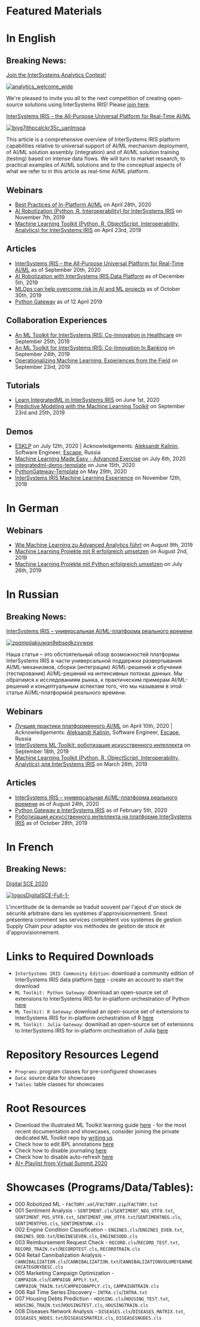 # Featured Materials

# In English

## Breaking News:

[Join the InterSystems Analytics Contest!](https://community.intersystems.com/post/join-intersystems-analytics-contest)

[![analytics_welcome_wide](https://community.intersystems.com/sites/default/files/inline/images/analytics_welcome_wide.jpg)](https://community.intersystems.com/post/join-intersystems-analytics-contest)

We're pleased to invite you all to the next competition of creating open-source solutions using InterSystems IRIS! Please [join here](https://openexchange.intersystems.com/contest/current).

[InterSystems IRIS – the All-Purpose Universal Platform for Real-Time AI/ML](https://habr.com/ru/company/intersystems/blog/519926/)

[![bjyg7ithpcalckr35c_uanlmsoa](https://habrastorage.org/webt/bj/yg/7i/bjyg7ithpcalckr35c_uanlmsoa.png)](https://habr.com/ru/company/intersystems/blog/519926/)

This article is a comprehensive overview of InterSystems IRIS platform capabilities relative to universal support of AI/ML mechanism deployment, of AI/ML solution assembly (integration) and of AI/ML solution training (testing) based on intense data flows. We will turn to market research, to practical examples of AI/ML solutions and to the conceptual aspects of what we refer to in this article as real-time AI/ML platform.

## Webinars

- [Best Practices of In-Platform AI/ML](https://youtu.be/N6tN48hCnE4) on April 28th, 2020
- [AI Robotization (Python, R, Interoperability) for InterSystems IRIS](https://youtu.be/-gyvCTBHh-0) on November 7th, 2019
- [Machine Learning Toolkit (Python, R, ObjectScript, Interoperability, Analytics) for InterSystems IRIS](https://youtu.be/z9O0F1ovBUY) on April 23rd, 2019

## Articles

- [InterSystems IRIS – the All-Purpose Universal Platform for Real-Time AI/ML](https://habr.com/ru/company/intersystems/blog/519926/) as of September 20th, 2020
- [AI Robotization with InterSystems IRIS Data Platform](https://habr.com/en/company/intersystems/blog/478822/) as of December 5th, 2019
- [MLOps can help overcome risk in AI and ML projects](https://dataconomy.com/2019/10/mlops-can-help-overcome-risk-in-ai-and-ml-projects/) as of October 30th, 2019
- [Python Gateway](https://community.intersystems.com/post/python-gateway-part-i-introduction) as of 12 April 2019

## Collaboration Experiences

- [An ML Toolkit for InterSystems IRIS: Co-Innovation in Healthcare](https://youtu.be/o0T0AgvxaNk) on September 25th, 2019
- [An ML Toolkit for InterSystems IRIS: Co-Innovation In Banking](https://youtu.be/pSMyKeuAZ80) on September 24th, 2019
- [Operationalizing Machine Learning: Experiences from the Field](https://youtu.be/8yN-rh5g21s) on September 23rd, 2019

## Tutorials

- [Learn IntegratedML in InterSystems IRIS](https://learning.intersystems.com/course/view.php?id=1346&ssoPass=1) on June 1st, 2020
- [Predictive Modeling with the Machine Learning Toolkit](https://learning.intersystems.com/course/view.php?id=1182&ssoPass=1) on September 23rd and 25th, 2019

## Demos

- [ESKLP](https://openexchange.intersystems.com/package/ESKLP) on July 12th, 2020 | Acknowledgements: [Aleksandr Kalinin](https://github.com/drakut), Software Engineer, [Escape](http://esc.ru/), Russia
- [Machine Learning Made Easy - Advanced Exercise](https://github.com/renesto/mlmept2020) on July 6th, 2020
- [integratedml-demo-template](https://openexchange.intersystems.com/package/integratedml-demo-template) on June 15th, 2020
- [PythonGateway-Template](https://openexchange.intersystems.com/package/PythonGateway-Template) on May 29th, 2020
- [InterSystems IRIS Machine Learning Experience](https://github.com/renesto/MLExperience2019) on November 12th, 2019

# In German

## Webinars
- [Wie Machine Learning zu Advanced Analytics führt](https://youtu.be/Fyh7aMuFAkc) on August 9th, 2019
- [Machine Learning Projekte mit R erfolgreich umsetzen](https://youtu.be/TPlFHsoc4QY) on August 2nd, 2019
- [Machine Learning Projekte mit Python erfolgreich umsetzen](https://youtu.be/S_eE6yt80yo) on July 26th, 2019

# In Russian

## Breaking News:

[InterSystems IRIS – универсальная AI/ML-платформа реального времени](https://habr.com/ru/company/intersystems/blog/516344/)

[![zpqmpjjakiuwqn9ebsedkzvvwpe](https://habrastorage.org/webt/zp/qm/pj/zpqmpjjakiuwqn9ebsedkzvvwpe.png)](https://habr.com/ru/company/intersystems/blog/516344/)

Наша статья – это обстоятельный обзор возможностей платформы InterSystems IRIS в части универсальной поддержки развертывания AI/ML-механизмов, сборки (интеграции) AI/ML-решений и обучения (тестирования) AI/ML-решений на интенсивных потоках данных. Мы обратимся к исследованиям рынка, к практическим примерам AI/ML-решений и концептуальным аспектам того, что мы называем в этой статье AI/ML-платформой реального времени.

## Webinars

- [Лучшие практики платформенного AI/ML](https://youtu.be/Pc9sJa9Q7aU) on April 10th, 2020 | Acknowledgements: [Aleksandr Kalinin](https://github.com/drakut), Software Engineer, [Escape](http://esc.ru/), Russia
- [InterSystems ML Toolkit: роботизация искусственного интеллекта](https://youtu.be/mk3iqBQHGVM) on September 18th, 2019
- [Machine Learning Toolkit (Python, R, ObjectScript, Interoperability, Analytics) для InterSystems IRIS](https://youtu.be/FteNyfLOjyA) on March 26th, 2019 

## Articles

- [InterSystems IRIS – универсальная AI/ML-платформа реального времени](https://habr.com/ru/company/intersystems/blog/516344/) as of August 24th, 2020
- [Python Gateway в InterSystems IRIS](https://habr.com/ru/company/intersystems/blog/486984/) as of February 5th, 2020
- [Роботизация искусственного интеллекта на платформе InterSystems IRIS](https://habr.com/ru/company/intersystems/blog/473452/) as of October 28th, 2019

# In French

## Breaking News:

[Digital SCE 2020](https://events.intersystems.com/fr/SCE2020)

[![logosDigitalSCE-Full-1-](https://badge.supplychain-event.com/Data/DO/tgSkin/1192/fr/banner/image/logosDigitalSCE-Full-1-.png)](https://badge.supplychain-event.com/visiteur.htm)

L'incertitude de la demande se traduit souvent par l'ajout d'un stock de sécurité arbitraire dans les systèmes d'approvisionnement. Snext présentera comment ses services complètent vos systèmes de gestion Supply Chain pour adapter vos méthodes de gestion de stock et d'approvisionnement.

# Links to Required Downloads

- `InterSystems IRIS Community Edition`: download a community edition of InterSystems IRIS data platform [here](https://download.intersystems.com/download) - create an account to start the download
- `ML Toolkit: Python Gateway`: download an open-source set of extensions to InterSystems IRIS for in-platform orchestration of Python [here](https://openexchange.intersystems.com/package/PythonGateway)
- `ML Toolkit: R Gateway`: download an open-source set of extensions to InterSystems IRIS for in-platform orchestration of R [here](https://openexchange.intersystems.com/package/RGateway)
- `ML Toolkit: Julia Gateway`: download an open-source set of extensions to InterSystems IRIS for in-platform orchestration of Julia [here](https://github.com/intersystems-community/JuliaGateway)

# Repository Resources Legend
- `Programs`: program classes for pre-configured showcases
- `Data`: source data for showcases
- `Tables`: table classes for showcases

# Root Resources

- Download the illustrated ML Toolkit learning guide [here](ML_Toolkit_Fundamentals_v03.pdf) - for the most recent documentation and showcases, consider joining the private dedicated ML Toolkit repo by [writing us](mailto:MLToolkit@intersystems.com)
- Check how to edit BPL annotations [here](Annotation_Button.md)
- Check how to disable journaling [here](Stop_Journaling.md)
- Check how to disable auto-refresh [here](Stop_AutoRefresh.md)
- [AI+ Playlist from Virtual Summit 2020](https://github.com/intersystems-community/Convergent-Analytics/blob/master/AI%2B%20sessions%20at%20VS%20v05.pdf)

# Showcases (Programs/Data/Tables):

- 000 Robotized ML - `FACTORY.xml`/`FACTORY.zip`/`FACTORY.txt`
- 001 Sentiment Analysis - `SENTIMENT.cls`/`SENTIMENT_NEG_UTF8.txt`, `SENTIMENT_POS_UTF8.txt`, `SENTIMENT_UNK_UTF8.txt`/`SENTIMENTNEG.cls`, `SENTIMENTPOS.cls`, `SENTIMENTUNK.cls`
- 002 Engine Condition Classification - `ENGINES.cls`/`ENGINES_EVEN.txt`, `ENGINES_ODD.txt`/`ENGINESEVEN.cls`, `ENGINESODD.cls`
- 003 Reimbursement Request Check - `RECORD.cls`/`RECORD_TEST.txt`, `RECORD_TRAIN.txt`/`RECORDTEST.cls`, `RECORDTRAIN.cls`
- 004 Retail Cannibalization Analysis - `CANNIBALIZATION.cls`/`CANNIBALIZATION.txt`/`CANNIBALIZATIONVOLUMEYEARWEEKCATEGORYDESC.cls`
- 005 Marketing Campaign Optimization - `CAMPAIGN.cls`/`CAMPAIGN_APPLY.txt`, `CAMPAIGN_TRAIN.txt`/`CAMPAIGNAPPLY.cls`, `CAMPAIGNTRAIN.cls`
- 006 Rail Time Series Discovery - `INTRA.cls`/`INTRA.txt`
- 007 Housing Debts Prediction - `HOUSING.cls`/`HOUSING_TEST.txt`, `HOUSING_TRAIN.txt`/`HOUSINGTEST.cls`, `HOUSINGTRAIN.cls`
- 008 Diseases Network Analysis - `DISEASES.cls`/`DISEASES_MATRIX.txt`, `DISEASES_NODES.txt`/`DISEASESMATRIX.cls`, `DISEASESNODES.cls`